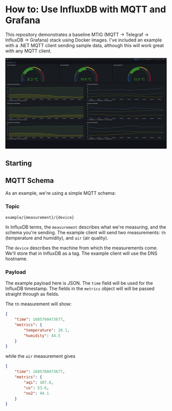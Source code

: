 # How to: Use InfluxDB with MQTT and Grafana

This repository demonstrates a baseline MTIG (MQTT -> Telegraf -> InfluxDB -> Grafana) stack
using Docker images. I've included an example with a .NET MQTT client sending sample data, although this will
work great with any MQTT client.

![Example Grafana Dashboard](/docs/images/dashboard-x3.png)

## Starting

## MQTT Schema

As an example, we're using a simple MQTT schema:

### Topic

```
example/{measurement}/{device}
```

In InfluxDB terms, the `measurement` describes what we're measuring, and the schema you're sending. The example
client will send two measurements: `th` (temperature and humidity), and `air` (air quality).

The `device` describes the machine from which the measurements come. We'll store that in InfluxDB as a tag.
The example client will use the DNS hostname.

### Payload

The example payload here is JSON. The `time` field will be used for the InfluxDB timestamp. The fields in the
`metrics` object will will be passed straight through as fields.

The `th` measurement will show:

```json
{
    "time": 1685760473677,
    "metrics": {
        "temperature": 28.1,
        "humidity": 44.5
    }
}
```

while the `air` measurement gives

```json
{
    "time": 1685760473677,
    "metrics": {
        "aqi": 107.6,
        "co": 53.6,
        "no2": 94.1
    }
}
```
